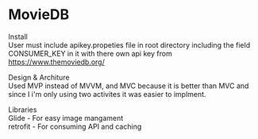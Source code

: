 # MovieDB

Install
<br>User must include apikey.propeties file in root directory including the field CONSUMER_KEY in it with there own api key from https://www.themoviedb.org/ 

Design & Architure
<br>Used MVP instead of MVVM, and MVC because it is better than MVC and since I i'm only using two activites it was easier to implment.

Libraries
<br>Glide - For easy image mangament
<br>retrofit - For consuming API and caching  

